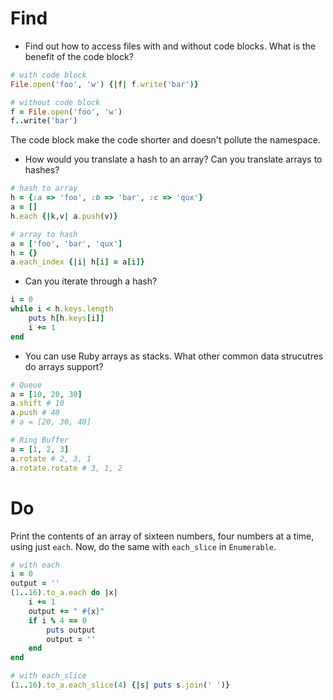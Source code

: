 # Find

- Find out how to access files with and without code blocks. What is the
  benefit of the code block?

```ruby
# with code block
File.open('foo', 'w') {|f| f.write('bar')}

# without code block
f = File.open('foo', 'w')
f..write('bar')
```

The code block make the code shorter and doesn't pollute the namespace.

- How would you translate a hash to an array? Can you translate arrays to
  hashes?

```ruby
# hash to array
h = {:a => 'foo', :b => 'bar', :c => 'qux'}
a = []
h.each {|k,v| a.push(v)}

# array to hash
a = ['foo', 'bar', 'qux']
h = {}
a.each_index {|i| h[i] = a[i]}
```

- Can you iterate through a hash?

```ruby
i = 0
while i < h.keys.length
    puts h[h.keys[i]]
    i += 1
end
```

- You can use Ruby arrays as stacks. What other common data strucutres do
  arrays support?

```ruby
# Queue
a = [10, 20, 30]
a.shift # 10
a.push # 40
# a = [20, 30, 40]

# Ring Buffer
a = [1, 2, 3]
a.rotate # 2, 3, 1
a.rotate.rotate # 3, 1, 2
```

# Do

Print the contents of an array of sixteen numbers, four numbers at a time, using just `each`. Now, do the same with `each_slice` in `Enumerable`.

```ruby
# with each
i = 0
output = ''
(1..16).to_a.each do |x|
    i += 1
    output += " #{x}"
    if i % 4 == 0
        puts output
        output = ''
    end
end

# with each_slice
(1..16).to_a.each_slice(4) {|s| puts s.join(' ')}
```

